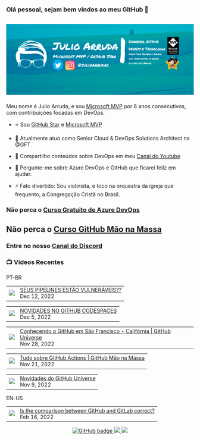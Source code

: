 ### Olá pessoal, sejam bem vindos ao meu GitHub 👋

## [![Julio Arruda Header](https://raw.githubusercontent.com/julioarruda/julioarruda/master/fundo%20github.png)](https://youtube.com/user/julioarrudac)
Meu nome é Julio Arruda, e sou [Microsoft MVP](https://mvp.microsoft.com/pt-br/PublicProfile/5002557?fullName=Julio%20%20Arruda) por 6 anos consecutivos, com contribuições focadas em DevOps.


- ⭐ Sou [GitHub Star](https://stars.github.com/profiles/julioarruda) e [Microsoft MVP](https://mvp.microsoft.com/pt-br/PublicProfile/5002557?fullName=Julio%20%20Arruda)

- 🔭 Atualmente atuo como Senior Cloud & DevOps Solutions Architect na @GFT

- 👯 Compartilho conteúdos sobre DevOps em meu [Canal do Youtube](https://youtube.com/user/julioarrudac)

- 💬 Pergunte-me sobre Azure DevOps e GitHub que ficarei feliz em ajudar.

- ⚡ Fato divertido: Sou violinista, e toco na orquestra da igreja que frequento, a Congregação Cristã no Brasil.





### Não perca o [Curso Gratuito de Azure DevOps](https://github.com/julioarruda/Curso-Azure-DevOps)

## Não perca o [Curso GitHub Mão na Massa](https://github.com/github-mao-na-massa/curso-github-mao-na-massa)

### Entre no nosso [Canal do Discord](https://discord.gg/HAr9WFYkpB)


### 📺 Vídeos Recentes

PT-BR

<!-- YOUTUBE:START --><table><tr><td><a href="https://www.youtube.com/watch?v=xFfHoBXdchg"><img width="140px" src="https://i.ytimg.com/vi/xFfHoBXdchg/mqdefault.jpg"></a></td>
<td><a href="https://www.youtube.com/watch?v=xFfHoBXdchg">SEUS PIPELINES ESTÃO VULNERÁVEIS??</a><br/>Dec 12, 2022</td></tr></table>
<table><tr><td><a href="https://www.youtube.com/watch?v=t6LyOl_cF-s"><img width="140px" src="https://i.ytimg.com/vi/t6LyOl_cF-s/mqdefault.jpg"></a></td>
<td><a href="https://www.youtube.com/watch?v=t6LyOl_cF-s">NOVIDADES NO GITHUB CODESPACES</a><br/>Dec 5, 2022</td></tr></table>
<table><tr><td><a href="https://www.youtube.com/watch?v=COGuIxyQV74"><img width="140px" src="https://i.ytimg.com/vi/COGuIxyQV74/mqdefault.jpg"></a></td>
<td><a href="https://www.youtube.com/watch?v=COGuIxyQV74">Conhecendo o GitHub em São Francisco - Califórnia | GitHub Universe</a><br/>Nov 28, 2022</td></tr></table>
<table><tr><td><a href="https://www.youtube.com/watch?v=lcuobWOP40Y"><img width="140px" src="https://i.ytimg.com/vi/lcuobWOP40Y/mqdefault.jpg"></a></td>
<td><a href="https://www.youtube.com/watch?v=lcuobWOP40Y">Tudo sobre GitHub Actions | GitHub Mão na Massa</a><br/>Nov 21, 2022</td></tr></table>
<table><tr><td><a href="https://www.youtube.com/watch?v=cdt69anc1sU"><img width="140px" src="https://i.ytimg.com/vi/cdt69anc1sU/mqdefault.jpg"></a></td>
<td><a href="https://www.youtube.com/watch?v=cdt69anc1sU">Novidades do GitHub Universe</a><br/>Nov 9, 2022</td></tr></table>
<!-- YOUTUBE:END -->

EN-US
<!-- YOUTUBEEN:START --><table><tr><td><a href="https://www.youtube.com/watch?v=wHo1ftsyzNE"><img width="140px" src="https://i.ytimg.com/vi/wHo1ftsyzNE/mqdefault.jpg"></a></td>
<td><a href="https://www.youtube.com/watch?v=wHo1ftsyzNE">Is the comparison between GitHub and GitLab correct?</a><br/>Feb 16, 2022</td></tr></table>
<!-- YOUTUBEEN:END -->



<p align="center">
  <a href="https://github.com/julioarruda?tab=followers">
    <img src="https://img.shields.io/github/followers/julioarruda?label=Followers&logo=GitHub&style=for-the-badge" alt="GitHub badge" />
  </a>
  <a href="http://twitter.com/julioarrudac">
    <img src="https://img.shields.io/twitter/follow/julioarrudac?label=Twitter&logo=twitter&style=for-the-badge" />
  </a>
  <a href="http://youtube.com/c/julioarruda?sub_confirmation=1">
    <img src="https://img.shields.io/youtube/views/4BYlkYtHNus?label=YouTube&logo=YouTube&style=for-the-badge" />
  </a>
</p>

<!--
**julioarruda/julioarruda** is a ✨ _special_ ✨ repository because its `README.md` (this file) appears on your GitHub profile.

Here are some ideas to get you started:

- 🔭 I’m currently working on ...
- 🌱 I’m currently learning ...
- 👯 I’m looking to collaborate on ...
- 🤔 I’m looking for help with ...
- 💬 Ask me about ...
- 📫 How to reach me: ...
- 😄 Pronouns: ...
- ⚡ Fun fact: ...
-->
